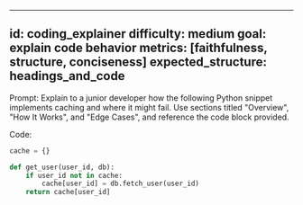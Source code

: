 ---
id: coding_explainer
difficulty: medium
goal: explain code behavior
metrics: [faithfulness, structure, conciseness]
expected_structure: headings_and_code
-----------------------------------------------

Prompt:
Explain to a junior developer how the following Python snippet implements caching and where it might fail. Use sections titled "Overview", "How It Works", and "Edge Cases", and reference the code block provided.

Code:
```python
cache = {}

def get_user(user_id, db):
    if user_id not in cache:
        cache[user_id] = db.fetch_user(user_id)
    return cache[user_id]
```

